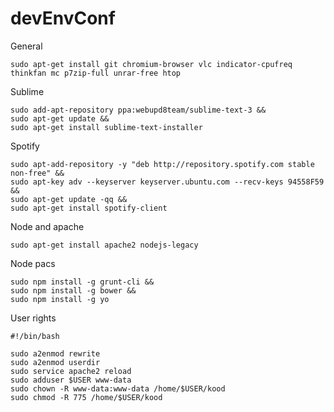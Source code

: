 # devEnvConf
  
General

	sudo apt-get install git chromium-browser vlc indicator-cpufreq thinkfan mc p7zip-full unrar-free htop

Sublime
    
	sudo add-apt-repository ppa:webupd8team/sublime-text-3 &&
	sudo apt-get update &&
	sudo apt-get install sublime-text-installer

Spotify
  
	sudo apt-add-repository -y "deb http://repository.spotify.com stable non-free" &&
	sudo apt-key adv --keyserver keyserver.ubuntu.com --recv-keys 94558F59 &&
	sudo apt-get update -qq &&
	sudo apt-get install spotify-client

Node and apache
  
	sudo apt-get install apache2 nodejs-legacy
  
Node pacs

	sudo npm install -g grunt-cli &&
	sudo npm install -g bower &&
	sudo npm install -g yo

User rights

	#!/bin/bash
	
	sudo a2enmod rewrite
	sudo a2enmod userdir
	sudo service apache2 reload
	sudo adduser $USER www-data
	sudo chown -R www-data:www-data /home/$USER/kood
	sudo chmod -R 775 /home/$USER/kood
